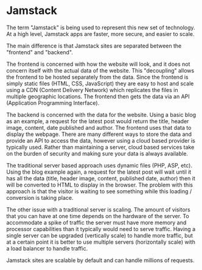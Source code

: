 # Jamstack

The term "Jamstack" is being used to represent this new set of technology. At a high level, Jamstack apps are faster, more secure, and easier to scale.

The main difference is that Jamstack sites are separated between the "frontend" and "backend".

The frontend is concerned with how the website will look, and it does not concern itself with the actual data of the website. This "decoupling" allows the frontend to be hosted separately from the data. Since the frontend is simply static files (HTML, CSS, JavaScript) they are easy to host and scale using a CDN (Content Delivery Network) which replicates the files in multiple geographic locations. The frontend then gets the data via an API (Application Programming Interface).

The backend is concerned with the data for the website. Using a basic blog as an example, a request for the latest post would return the title, header image, content, date published and author. The frontend uses that data to display the webpage. There are many different ways to store the data and provide an API to access the data, however using a cloud based provider is typically used. Rather than maintaining a server, cloud based services take on the burden of security and making sure your data is always available.

The traditional server based approach uses dynamic files (PHP, ASP, etc). Using the blog example again, a request for the latest post will wait until it has all the data (title, header image, content, published date, author) then it will be converted to HTML to display in the browser. The problem with this approach is that the visitor is waiting to see something while this loading / conversion is taking place.

The other issue with a traditional server is scaling. The amount of visitors that you can have at one time depends on the hardware of the server. To accommodate a spike of traffic the server must have more memory and processor capabilities than it typically would need to serve traffic. Having a single server can be upgraded (vertically scale) to handle more traffic, but at a certain point it is better to use multiple servers (horizontally scale) with a load balancer to handle traffic.

Jamstack sites are scalable by default and can handle millions of requests.
